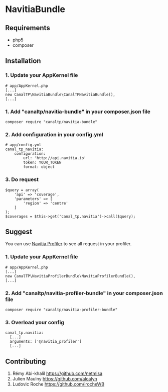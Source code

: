 NavitiaBundle
=============

Requirements
-------------

- php5
- composer

Installation
-------------

### 1. Update your AppKernel file

    # app/AppKernel.php
    [...]
    new CanalTP\NavitiaBundle\CanalTPNavitiaBundle(),
    [...]


### 1. Add "canaltp/navitia-bundle" in your composer.json file

    composer require "canaltp/navitia-bundle"

### 2. Add configuration in your config.yml

    # app/config.yml
    canal_tp_navitia:
        configuration:
            url: 'http://api.navitia.io'
            token: YOUR_TOKEN
            format: object

### 3. Do request

    $query = array(
        'api' => 'coverage',
        'parameters' => [
            'region' => 'centre'
        ]
    );
    $coverages = $this->get('canal_tp.navitia')->call($query);


Suggest
-------

You can use [Navitia Profiler](https://github.com/CanalTP/NavitiaProfilerBundle) to see all request in your profiler.

### 1. Update your AppKernel file

    # app/AppKernel.php
    [...]
    new CanalTP\NavitiaProfilerBundle\NavitiaProfilerBundle(),
    [...]


### 2. Add "canaltp/navitia-profiler-bundle" in your composer.json file

    composer require "canaltp/navitia-profiler-bundle"

### 3. Overload your config

    canal_tp.navitia:
      [...]
      arguments: ['@navitia_profiler']
      [...]



Contributing
------------

1. Rémy Abi-khalil <https://github.com/netmisa>
2. Julien Maulny <https://github.com/alcalyn>
3. Ludovic Roche <https://github.com/lrocheWB>
